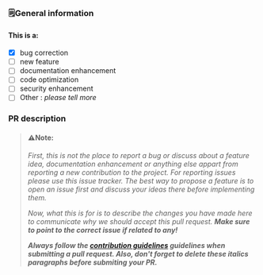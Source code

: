 ### 🗒️General information
#### This is a:

* [x] bug correction
* [ ] new feature
* [ ] documentation enhancement
* [ ] code optimization
* [ ] security enhancement
* [ ] Other : _please tell more_

### PR description

<!--⚠️⚠️DELETE EVERYTHING DOWN BELOW BEFORE POSTING!!!⚠️⚠️-->
>#### ⚠️Note:
>_First, this is not the place to report a bug or discuss about a feature idea, documentation enhancement or anything else appart from reporting a new contribution to the project. 
For reporting issues please use this issue tracker.
The best way to propose a feature is to open an issue first and discuss your ideas there before implementing them._
>
>_Now, what this is for is to describe the changes you have made here to communicate why we should accept this pull request. **Make sure to point to the correct issue if related to any!**_
>
>_**Always follow the [contribution guidelines](url/tp/repo/code_of_conduct) guidelines when submitting a pull request.
Also, don't forget to delete these italics paragraphs before submiting your PR.**_
